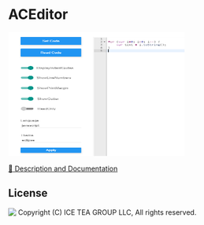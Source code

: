 ACEditor
====

<img src="../Support/Images/aceditor.png" width="358" height="252">

[📙 Description and Documentation](https://docs.wisej.com/extensions/extensions/aceeditor)

License
-------
<img src="http://iceteagroup.com/wp-content/uploads/2017/01/Square-64x64-trasp.png" height="20" align="top"> Copyright (C) ICE TEA GROUP LLC, All rights reserved.
